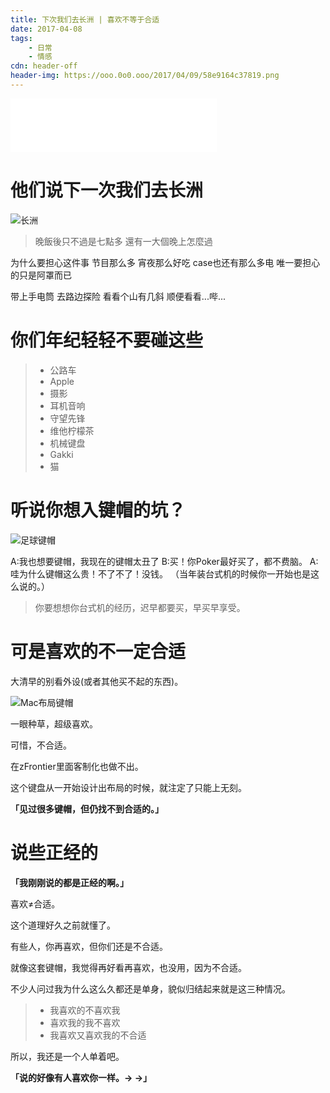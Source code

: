 ```yaml
---
title: 下次我们去长洲 | 喜欢不等于合适
date: 2017-04-08
tags:
	- 日常
	- 情感
cdn: header-off
header-img: https://ooo.0o0.ooo/2017/04/09/58e9164c37819.png
---
```

<iframe frameborder="no" border="0" marginwidth="0" marginheight="0" width=330 height=86 src="//music.163.com/outchain/player?type=2&id=431096905&auto=1&height=66"></iframe>

# 他们说下一次我们去长洲

![长洲](https://ooo.0o0.ooo/2017/04/09/58e9143c02a39.jpg)

>晚飯後只不過是七點多
>還有一大個晚上怎麼過

为什么要担心这件事
节目那么多
宵夜那么好吃
case也还有那么多电
唯一要担心的只是阿罩而已

带上手电筒
去路边探险
看看个山有几斜
顺便看看...哔...

# 你们年纪轻轻不要碰这些

><ul><li>公路车</li>
><li>Apple</li>
><li>摄影</li>
><li>耳机音响</li>
><li>守望先锋</li>
><li>维他柠檬茶</li>
><li>机械键盘</li>
><li>Gakki</li>
><li>猫</li></ul>

# 听说你想入键帽的坑？

![足球键帽](https://ooo.0o0.ooo/2017/04/09/58e9143a5e546.jpg)

A:我也想要键帽，我现在的键帽太丑了
B:买！你Poker最好买了，都不费脑。
A:哇为什么键帽这么贵！不了不了！没钱。
（当年装台式机的时候你一开始也是这么说的。）

>你要想想你台式机的经历，迟早都要买，早买早享受。

# 可是喜欢的不一定合适

大清早的别看外设(或者其他买不起的东西)。

![Mac布局键帽](https://ooo.0o0.ooo/2017/04/09/58e9143bb264a.jpg)

一眼种草，超级喜欢。

可惜，不合适。

在zFrontier里面客制化也做不出。

这个键盘从一开始设计出布局的时候，就注定了只能上无刻。

**「见过很多键帽，但仍找不到合适的。」**

# 说些正经的

**「我刚刚说的都是正经的啊。」**

喜欢≠合适。

这个道理好久之前就懂了。

有些人，你再喜欢，但你们还是不合适。

就像这套键帽，我觉得再好看再喜欢，也没用，因为不合适。

不少人问过我为什么这么久都还是单身，貌似归结起来就是这三种情况。

><ul><li>我喜欢的不喜欢我</li>
><li>喜欢我的我不喜欢</li>
><li>我喜欢又喜欢我的不合适</li></ul>

所以，我还是一个人单着吧。

**「说的好像有人喜欢你一样。→ →」**